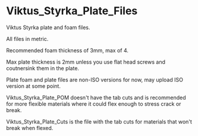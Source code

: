 # Viktus_Styrka_Plate_Files
Viktus Styrka plate and foam files.

All files in metric.

Recommended foam thickness of 3mm, max of 4.

Max plate thickness is 2mm unless you use flat head screws and coutnersink them in the plate.

Plate foam and plate files are non-ISO versions for now, may upload ISO version at some point.

Viktus_Styrka_Plate_POM doesn't have the tab cuts and is recommended for more flexible materials where it could flex enough to stress crack or break.

Viktus_Styrka_Plate_Cuts is the file with the tab cuts for materials that won't break when flexed.
